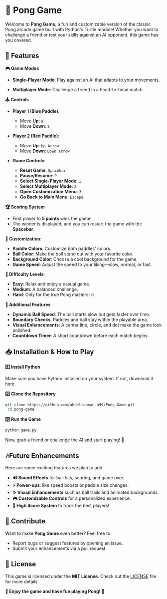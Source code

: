 # 🎾 Pong Game

Welcome to **Pong Game**, a fun and customizable version of the classic Pong arcade game built with Python's Turtle module! Whether you want to challenge a friend or test your skills against an AI opponent, this game has you covered.

## 🚀 Features

**🎮 Game Modes**
- **Single-Player Mode**: Play against an AI that adapts to your movements.

- **Multiplayer Mode**: Challenge a friend in a head-to-head match.

**🕹️ Controls**
- **Player 1 (Blue Paddle)**:
  - Move **Up**: `W`
  - Move **Down**: `S`

- **Player 2 (Red Paddle)**:
  - Move **Up**: `Up Arrow`
  - Move **Down**: `Down Arrow`

- **Game Controls**:
  - **Reset Game**: `Spacebar`
  - **Pause/Resume**: `P`
  - **Select Single-Player Mode**: `1`
  - **Select Multiplayer Mode**: `2`
  - **Open Customization Menu**: `3`
  - **Go Back to Main Menu**: `Escape`

**🏆 Scoring System**
  - First player to **5 points** wins the game!
  - The winner is displayed, and you can restart the game with the **Spacebar**.

**🔧 Customization**:
  - **Paddle Colors**: Customize both paddles' colors.
  - **Ball Color**: Make the ball stand out with your favorite color.
  - **Background Color**: Choose a cool background for the game.
  - **Game Speed**: Adjust the speed to your liking—slow, normal, or fast.

**🎯 Difficulty Levels**:
  - **Easy**: Relax and enjoy a casual game.
  - **Medium**: A balanced challenge.
  - **Hard**: Only for the true Pong masters! 🔥

**🏁 Additional Features**
  - **Dynamic Ball Speed**: The ball starts slow but gets faster over time.
  - **Boundary Checks**: Paddles and ball stay within the playable area.
  - **Visual Enhancements**: A center line, circle, and dot make the game look polished.
  - **Countdown Timer**: A short countdown before each match begins.

## 📥 Installation & How to Play

**1️⃣ Install Python**

Make sure you have Python installed on your system. If not, download it here.

**2️⃣ Clone the Repository**

```bash
git clone https://github.com/abdelrahman-a99/Pong-Game.git
 cd pong-game
```

**3️⃣ Run the Game**

```bash
python game.py
```

Now, grab a friend or challenge the AI and start playing! 🏓

## 🎶Future Enhancements

Here are some exciting features we plan to add:

- **🔊 Sound Effects** for ball hits, scoring, and game over.
- **⚡ Power-ups**: like speed boosts or paddle size changes.
- **✨ Visual Enhancements** such as ball trails and animated backgrounds.
- **🎮 Customizable Controls** for a personalized experience.
- **🏅 High Score System** to track the best players!

## 🤝 Contribute

Want to make **Pong Game** even better? Feel free to:
- Report bugs or suggest features by opening an issue.
- Submit your enhancements via a pull request.

## 📜 License

This game is licensed under the **MIT License**. Check out the [LICENSE](LICENSE) file for more details.

**🎉 Enjoy the game and have fun playing Pong! 🎉**